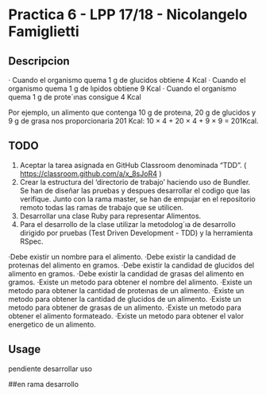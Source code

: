 # Practica 6 - LPP 17/18 - Nicolangelo Famiglietti

## Descripcion

· Cuando el organismo quema 1 g de glucidos obtiene 4 Kcal
· Cuando el organismo quema 1 g de lıpidos obtiene 9 Kcal
· Cuando el organismo quema 1 g de prote´ınas consigue 4 Kcal

Por ejemplo, un alimento que contenga 10 g de proteına, 20 g de glucidos y 9 g de grasa nos proporcionaria 201 Kcal: 10 × 4 + 20 × 4 + 9 × 9 = 201Kcal.


## TODO

1. Aceptar la tarea asignada en GitHub Classroom denominada “TDD”.
    ( https://classroom.github.com/a/x_8sJoR4 )
2. Crear la estructura del ‘directorio de trabajo’ haciendo uso de Bundler. Se han de diseñar las pruebas y despues desarrollar el codigo que las verifique. Junto con la rama master, se han de empujar en el repositorio remoto todas las ramas de trabajo que se utilicen.
3. Desarrollar una clase Ruby para representar Alimentos.
4. Para el desarrollo de la clase utilizar la metodolog´ıa de desarrollo dirigido por pruebas (Test Driven Development - TDD) y la herramienta RSpec.

·Debe existir un nombre para el alimento.
·Debe existir la candidad de proteınas del alimento en gramos.
·Debe existir la candidad de glucidos del alimento en gramos.
·Debe existir la candidad de grasas del alimento en gramos.
·Existe un metodo para obtener el nombre del alimento.
·Existe un metodo para obtener la cantidad de proteınas de un alimento.
·Existe un metodo para obtener la cantidad de glucidos de un alimento.
·Existe un metodo para obtener de grasas de un alimento.
·Existe un metodo para obtener el alimento formateado.
·Existe un metodo para obtener el valor energetico de un alimento.



## Usage

pendiente desarrollar uso

##en rama desarrollo